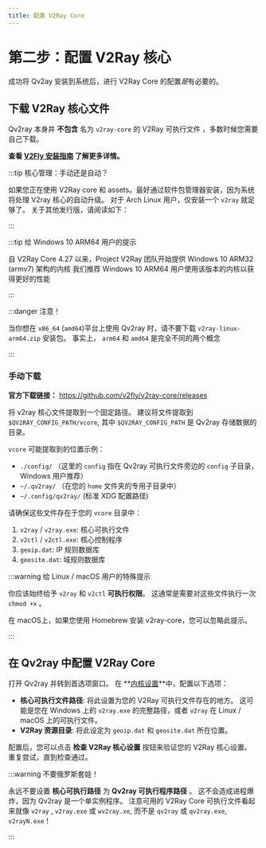 ```yaml
---
title: 配置 V2Ray Core
---
```


# 第二步：配置 V2Ray 核心

成功将 Qv2ay 安装到系统后，进行 V2Ray Core 的配置*是*有必要的。

## 下载 V2Ray 核心文件

Qv2ray 本身并 **不包含** 名为 `v2ray-core` 的 V2Ray 可执行文件 ，多数时候您需要自己下载。

**查看 [V2Fly 安装指南](https://www.v2fly.org/guide/install.html) 了解更多详情。**

:::tip 核心管理：手动还是自动？

如果您正在使用 V2Ray core 和 assets。最好通过软件包管理器安装，因为系统将处理 V2ray 核心的自动升级。 对于 Arch Linux 用户，仅安装一个 `v2ray` 就足够了。 关于其他发行版，请阅读如下：

:::

:::tip 给 Windows 10 ARM64 用户的提示

自 V2Ray Core 4.27 以来，Project V2Ray 团队开始提供 Windows 10 ARM32 (armv7) 架构的内核 我们推荐 Windows 10 ARM64 用户使用该版本的内核以获得更好的性能

:::

:::danger 注意！

当你想在 `x86_64` (`amd64`)平台上使用 Qv2ray 时，请不要下载 `v2ray-linux-arm64.zip` 安装包。 事实上， `arm64` 和 `amd64` 是完全不同的两个概念

:::

### 手动下载

**官方下载链接：** <https://github.com/v2fly/v2ray-core/releases>

将 v2ray 核心文件提取到一个固定路径。 建议将文件提取到 `$QV2RAY_CONFIG_PATH/vcore`, 其中 `$QV2RAY_CONFIG_PATH` 是 Qv2ray 存储数据的目录。

`vcore` 可能提取到的位置示例：

- `./config/` （这里的 `config` 指在 Qv2ray 可执行文件旁边的 `config` 子目录，Windows 用户推荐）
- `~/.qv2ray/` （在您的 `home` 文件夹的专用子目录中）
- `~/.config/qv2ray/` (标准 XDG 配置路径)

请确保这些文件存在于您的 `vcore` 目录中：

1. `v2ray` / `v2ray.exe`: 核心可执行文件
2. `v2ctl` / `v2ctl.exe`: 核心控制程序
3. `geoip.dat`: IP 规则数据库
4. `geosite.dat`: 域规则数据库

:::warning 给 Linux / macOS 用户的特殊提示

你应该始终给予 `v2ray` 和 `v2ctl` **可执行权限**。 这通常是需要对这些文件执行一次 `chmod +x` 。

在 macOS上，如果您使用 Homebrew 安装 v2ray-core，您可以忽略此提示。

:::

## 在 Qv2ray 中配置 V2Ray Core

打开 Qv2ray 并转到首选项窗口。 在 **[内核设置](qv2ray://open/preference/kernel)**中，配置以下选项：

- **核心可执行文件路径**: 将此设置为您的 V2Ray 可执行文件存在的地方。 这可能是您在 Windows 上的 `v2ray.exe` 的完整路径，或者 `v2ray` 在 Linux / macOS 上的可执行文件。
- **V2Ray 资源目录**: 将此设定为 `geoip.dat` 和 `geosite.dat` 所在位置。

配置后，您可以点击 **检查 V2Ray 核心设置** 按钮来验证您的 V2Ray 核心设置。 重复尝试，直到检查通过。

:::warning 不要俄罗斯套娃！

永远不要设置 **核心可执行路径** 为 **Qv2ray 可执行程序路径** 。 这不会造成进程爆炸，因为 Qv2ray 是一个单实例程序。 注意可用的 V2Ray Core 可执行文件看起来就像 `v2ray` , `v2ray.exe` 或 `wv2ray.xe`, 而不是 `qv2ray` 或 `qv2ray.exe`, `v2rayN.exe`！

:::
